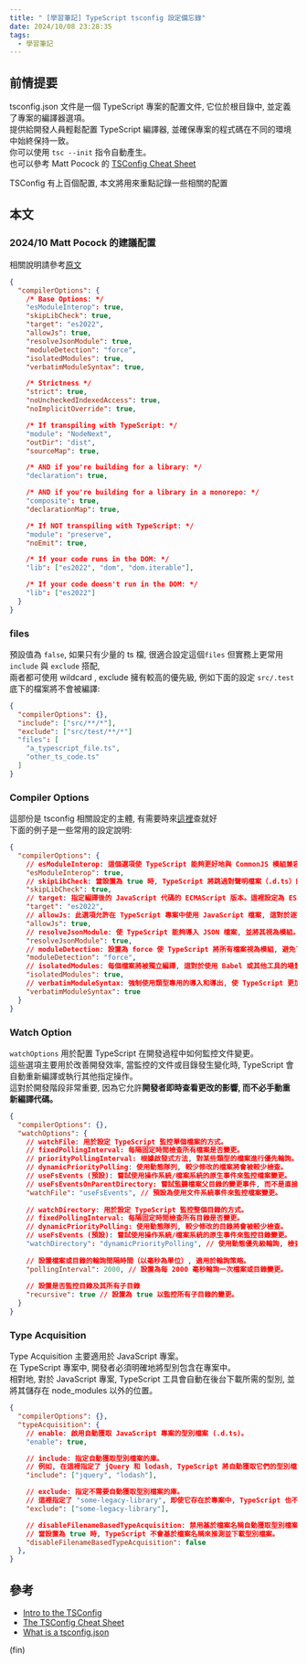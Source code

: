 ```yaml
---
title: " [學習筆記] TypeScript tsconfig 設定備忘錄"
date: 2024/10/08 23:28:35
tags:
  - 學習筆記
---
```


## 前情提要

tsconfig.json 文件是一個 TypeScript 專案的配置文件, 它位於根目錄中, 並定義了專案的編譯器選項。  
提供給開發人員輕鬆配置 TypeScript 編譯器, 並確保專案的程式碼在不同的環境中始終保持一致。  
你可以使用 `tsc --init` 指令自動產生。  
也可以參考 Matt Pocock 的 [TSConfig Cheat Sheet](https://www.totaltypescript.com/tsconfig-cheat-sheet)

TSConfig 有上百個配置, 本文將用來重點記錄一些相關的配置  

## 本文

### 2024/10 Matt Pocock 的建議配置

相關說明請參考[原文](https://www.totaltypescript.com/tsconfig-cheat-sheet)

```json
{
  "compilerOptions": {
    /* Base Options: */
    "esModuleInterop": true,
    "skipLibCheck": true,
    "target": "es2022",
    "allowJs": true,
    "resolveJsonModule": true,
    "moduleDetection": "force",
    "isolatedModules": true,
    "verbatimModuleSyntax": true,

    /* Strictness */
    "strict": true,
    "noUncheckedIndexedAccess": true,
    "noImplicitOverride": true,

    /* If transpiling with TypeScript: */
    "module": "NodeNext",
    "outDir": "dist",
    "sourceMap": true,

    /* AND if you're building for a library: */
    "declaration": true,

    /* AND if you're building for a library in a monorepo: */
    "composite": true,
    "declarationMap": true,

    /* If NOT transpiling with TypeScript: */
    "module": "preserve",
    "noEmit": true,

    /* If your code runs in the DOM: */
    "lib": ["es2022", "dom", "dom.iterable"],

    /* If your code doesn't run in the DOM: */
    "lib": ["es2022"]
  }
}
```

### files

預設值為 `false`, 如果只有少量的 ts 檔, 很適合設定這個`files`
但實務上更常用 `include` 與 `exclude` 搭配,   
兩者都可使用 wildcard , exclude 擁有較高的優先級, 
例如下面的設定 `src/.test` 底下的檔案將不會被編譯:

```json
{
  "compilerOptions": {},
  "include": ["src/**/*"],
  "exclude": ["src/test/**/*"]
  "files": [
    "a_typescript_file.ts",
    "other_ts_code.ts"
  ]
}
```

### Compiler Options

這部份是 tsconfig 相關設定的主體, 有需要時來[這裡](https://www.typescriptlang.org/tsconfig/#compilerOptions)查就好  
下面的例子是一些常用的設定說明:

```json
{
  "compilerOptions": {
    // esModuleInterop: 這個選項使 TypeScript 能夠更好地與 CommonJS 模組兼容, 允許以 ES 模組方式導入 CommonJS 模組。
    "esModuleInterop": true,
    // skipLibCheck: 當設置為 true 時, TypeScript 將跳過對聲明檔案（.d.ts）的型別檢查, 可以加快編譯速度, 尤其是在大型專案中。
    "skipLibCheck": true,
    // target: 指定編譯後的 JavaScript 代碼的 ECMAScript 版本。這裡設定為 ES2022, 這意味著生成的代碼將使用該版本的新特性。
    "target": "es2022",
    // allowJs: 此選項允許在 TypeScript 專案中使用 JavaScript 檔案, 這對於逐步遷移到 TypeScript 的專案特別有用。
    "allowJs": true,
    // resolveJsonModule: 使 TypeScript 能夠導入 JSON 檔案, 並將其視為模組。
    "resolveJsonModule": true,
    // moduleDetection: 設置為 force 使 TypeScript 將所有檔案視為模組, 避免了使用全局變數引起的錯誤。
    "moduleDetection": "force",
    // isolatedModules: 每個檔案將被獨立編譯, 這對於使用 Babel 或其他工具的場景特別重要。
    "isolatedModules": true,
    // verbatimModuleSyntax: 強制使用類型專用的導入和導出, 使 TypeScript 更加嚴格, 這樣有助於在編譯時優化生成的代碼。
    "verbatimModuleSyntax": true
  }
}
```

### Watch Option

`watchOptions` 用於配置 TypeScript 在開發過程中如何監控文件變更。  
這些選項主要用於改善開發效率, 當監控的文件或目錄發生變化時, TypeScript 會自動重新編譯或執行其他指定操作。  
這對於開發階段非常重要, 因為它允許**開發者即時查看更改的影響, 而不必手動重新編譯代碼。**

```json
{
  "compilerOptions": {},
  "watchOptions": {
    // watchFile: 用於設定 TypeScript 監控單個檔案的方式。
    // fixedPollingInterval: 每隔固定時間檢查所有檔案是否變更。
    // priorityPollingInterval: 根據啟發式方法, 對某些類型的檔案進行優先輪詢。
    // dynamicPriorityPolling: 使用動態隊列, 較少修改的檔案將會被較少檢查。
    // useFsEvents (預設): 嘗試使用操作系統/檔案系統的原生事件來監控檔案變更。
    // useFsEventsOnParentDirectory: 嘗試監聽檔案父目錄的變更事件, 而不是直接監控檔案。
    "watchFile": "useFsEvents", // 預設為使用文件系統事件來監控檔案變更。
    
    // watchDirectory: 用於設定 TypeScript 監控整個目錄的方式。
    // fixedPollingInterval: 每隔固定時間檢查所有目錄是否變更。
    // dynamicPriorityPolling: 使用動態隊列, 較少修改的目錄將會被較少檢查。
    // useFsEvents (預設): 嘗試使用操作系統/檔案系統的原生事件來監控目錄變更。
    "watchDirectory": "dynamicPriorityPolling", // 使用動態優先級輪詢, 檢查變更較少的目錄次數較少。
    
    // 設置檔案或目錄的輪詢間隔時間（以毫秒為單位）, 適用於輪詢策略。
    "pollingInterval": 2000, // 設置為每 2000 毫秒輪詢一次檔案或目錄變更。
    
    // 設置是否監控目錄及其所有子目錄
    "recursive": true // 設置為 true 以監控所有子目錄的變更。
  }
}
```

### Type Acquisition

Type Acquisition 主要適用於 JavaScript 專案。  
在 TypeScript 專案中, 開發者必須明確地將型別包含在專案中。  
相對地, 對於 JavaScript 專案, TypeScript 工具會自動在後台下載所需的型別, 並將其儲存在 node_modules 以外的位置。

```json
{
  "compilerOptions": {},
  "typeAcquisition": {
    // enable: 啟用自動獲取 JavaScript 專案的型別檔案 (.d.ts)。
    "enable": true,

    // include: 指定自動獲取型別檔案的庫。
    // 例如, 在這裡指定了 jQuery 和 lodash, TypeScript 將自動獲取它們的型別檔案。
    "include": ["jquery", "lodash"],

    // exclude: 指定不需要自動獲取型別檔案的庫。
    // 這裡指定了 "some-legacy-library", 即使它存在於專案中, TypeScript 也不會嘗試獲取它的型別檔案。
    "exclude": ["some-legacy-library"],

    // disableFilenameBasedTypeAcquisition: 禁用基於檔案名稱自動獲取型別檔案的功能。
    // 當設置為 true 時, TypeScript 不會基於檔案名稱來推測並下載型別檔案。
    "disableFilenameBasedTypeAcquisition": false
  },
}
```

## 參考

- [Intro to the TSConfig](https://www.typescriptlang.org/tsconfig/)
- [The TSConfig Cheat Sheet](https://www.totaltypescript.com/tsconfig-cheat-sheet)
- [What is a tsconfig.json](https://www.typescriptlang.org/docs/handbook/tsconfig-json.html#handbook-content)

(fin)

